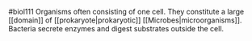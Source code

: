 #biol111 
Organisms often consisting of one cell. They constitute a large [[domain]] of [[prokaryote|prokaryotic]] [[Microbes|microorganisms]]. Bacteria secrete enzymes and digest substrates outside the cell.